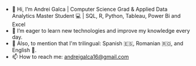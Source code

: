 - 👋 Hi, I’m Andrei Galca | Computer Science Grad & Applied Data Analytics Master Student 💻 | SQL, R, Python, Tableau, Power Bi and Excel
- 🌱 I’m eager to learn new technologies and improve my knowledge every day.
- 👀 Also, to mention that I'm trilingual: Spanish 🇪🇸, Romanian 🇷🇴, and English 🏴󠁧󠁢󠁥󠁮󠁧󠁿.
- 📫 How to reach me: andreigalca16@gmail.com

<!---
AndreiG16/AndreiG16 is a ✨ special ✨ repository because its `README.md` (this file) appears on your GitHub profile.
You can click the Preview link to take a look at your changes.
--->
